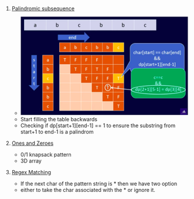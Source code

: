 1. [Palindromic subsequence](https://leetcode.com/problems/palindromic-substrings/submissions/)

   - ![img](../ss/palindromic.png)
   - Start filling the table backwards
   - Checking if dp[start+1][end-1] == 1 to ensure the substring from start+1 to end-1 is a palindrom

2. [Ones and Zeroes](https://leetcode.com/problems/ones-and-zeroes/submissions/)

   - 0/1 knapsack pattern
   - 3D array

3. [Regex Matching](https://leetcode.com/problems/regular-expression-matching/submissions/)

   - If the next char of the pattern string is \* then we have two option
   - either to take the char associated with the \* or ignore it.
